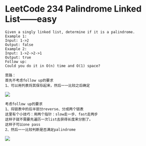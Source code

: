 # LeetCode 234 Palindrome Linked List——easy


```
Given a singly linked list, determine if it is a palindrome.
Example 1:
Input: 1->2
Output: false
Example 2:
Input: 1->2->2->1
Output: true
Follow up:
Could you do it in O(n) time and O(1) space?
```

```
思路：
首先不考虑follow up的要求
1、可以用列表将其保存起来，然后一一比较之后确定
```
![](https://github.com/only-you/interview/blob/master/picture/234-1.png)



```
考虑follow up的要求
1、将链表中的后半部分reverse、分成两个链表
这里有个小技巧：用两个指针：slow走一步、fast走两步
这样子就不需要先遍历一次list去获得长度来分割了。
这样子可以one pass
2、然后一一比较判断是否满足palindrome
```
![](https://github.com/only-you/interview/blob/master/picture/234-2.png)
